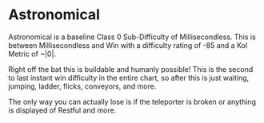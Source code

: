 # Astronomical

Astronomical is a baseline Class 0 Sub-Difficulty of Millisecondless. This is between Millisecondless and Win with a difficulty rating of -85 and a Kol Metric of ~|0|.

Right off the bat this is buildable and humanly possible! This is the second to last instant win difficulty in the entire chart, so after this is just waiting, jumping, ladder, flicks, conveyors, and more.

The only way you can actually lose is if the teleporter is broken or anything is displayed of Restful and more.